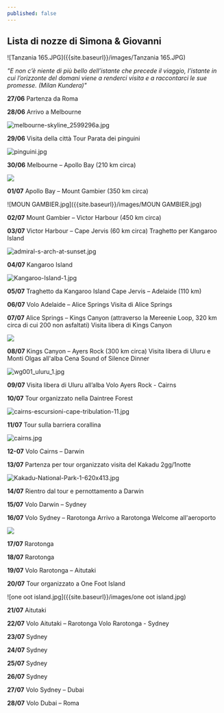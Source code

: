 ```yaml
---
published: false
---
```

## Lista di nozze di Simona & Giovanni


![Tanzania 165.JPG]({{site.baseurl}}/images/Tanzania 165.JPG)

_"E non c’è niente di più bello dell’istante che precede il viaggio, l’istante in cui l’orizzonte del domani viene a renderci visita e a raccontarci le sue promesse.
(Milan Kundera)"_


**27/06** 	Partenza da Roma 

**28/06** 	Arrivo a Melbourne

![melbourne-skyline_2599296a.jpg]({{site.baseurl}}/images/melbourne-skyline_2599296a.jpg)

**29/06** 	Visita della città
		  	Tour Parata dei pinguini
            
![pinguini.jpg]({{site.baseurl}}/images/pinguini.jpg)

**30/06**	Melbourne – Apollo Bay (210 km circa)

![]({{site.baseurl}}/images/12ApostlesGreatOceanRoad.jpg)

**01/07** 	Apollo Bay – Mount Gambier (350 km circa)

![MOUN GAMBIER.jpg]({{site.baseurl}}/images/MOUN GAMBIER.jpg)


**02/07**	Mount Gambier – Victor Harbour (450 km circa)

**03/07** 	Victor Harbour – Cape Jervis (60 km circa)
			Traghetto per Kangaroo Island
            
![admiral-s-arch-at-sunset.jpg]({{site.baseurl}}/images/admiral-s-arch-at-sunset.jpg)

**04/07** 	Kangaroo Island

![Kangaroo-Island-1.jpg]({{site.baseurl}}/images/Kangaroo-Island-1.jpg)

**05/07** 	Traghetto da Kangaroo Island
			Cape Jervis – Adelaide (110 km)

**06/07** 	Volo Adelaide – Alice Springs 
			Visita di Alice Springs

**07/07** 	Alice Springs – Kings Canyon (attraverso la Mereenie Loop, 320 km circa di cui 200 non
			asfaltati)
           	Visita libera di Kings Canyon
            
![]({{site.baseurl}}/images/Kings%20Canyon%202.JPG)

**08/07** 	Kings Canyon – Ayers Rock (300 km circa)
			Visita libera di Uluru e Monti Olgas all'alba
			Cena Sound of Silence Dinner
            
![wg001_uluru_1.jpg]({{site.baseurl}}/images/wg001_uluru_1.jpg)

	
**09/07** 	Visita libera di Uluru all’alba
			Volo Ayers Rock - Cairns 

**10/07** 	Tour organizzato nella Daintree Forest

![cairns-escursioni-cape-tribulation-11.jpg]({{site.baseurl}}/images/cairns-escursioni-cape-tribulation-11.jpg)

**11/07**	Tour sulla barriera corallina 

![cairns.jpg]({{site.baseurl}}/images/cairns.jpg)

**12-07** 	Volo Cairns – Darwin 

**13/07** 	Partenza per tour organizzato visita del Kakadu 2gg/1notte 

![Kakadu-National-Park-1-620x413.jpg]({{site.baseurl}}/images/Kakadu-National-Park-1-620x413.jpg)

**14/07** 	Rientro dal tour e pernottamento a Darwin

**15/07** 	Volo Darwin – Sydney 

**16/07** 	Volo Sydney – Rarotonga 
			Arrivo a Rarotonga
            Welcome all'aeroporto
            
![]({{site.baseurl}}/images/cook%20island.jpg)

**17/07** 	Rarotonga

**18/07**	Rarotonga

**19/07** 	Volo Rarotonga – Aitutaki 

**20/07** 	Tour organizzato a One Foot Island

![one oot island.jpg]({{site.baseurl}}/images/one oot island.jpg)

**21/07** 	Aitutaki

**22/07** 	Volo Aitutaki – Rarotonga 
			Volo Rarotonga - Sydney

**23/07** 	Sydney



**24/07**	Sydney

**25/07**	Sydney

**26/07**	Sydney

**27/07**	Volo Sydney – Dubai 

**28/07**	 Volo Dubai – Roma 
